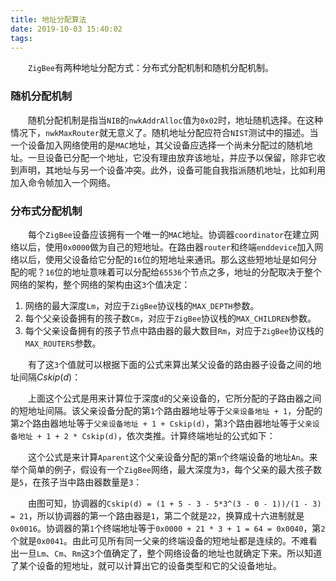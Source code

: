 ```yaml
---
title: 地址分配算法
date: 2019-10-03 15:40:02
tags:
---
```

&emsp;&emsp;`ZigBee`有两种地址分配方式：分布式分配机制和随机分配机制。

### 随机分配机制

&emsp;&emsp;随机分配机制是指当`NIB`的`nwkAddrAlloc`值为`0x02`时，地址随机选择。在这种情况下，`nwkMaxRouter`就无意义了。随机地址分配应符合`NIST`测试中的描述。当一个设备加入网络使用的是`MAC`地址，其父设备应选择一个尚未分配过的随机地址。一旦设备已分配一个地址，它没有理由放弃该地址，并应予以保留，除非它收到声明，其地址与另一个设备冲突。此外，设备可能自我指派随机地址，比如利用加入命令帧加入一个网络。

### 分布式分配机制

&emsp;&emsp;每个`ZigBee`设备应该拥有一个唯一的`MAC`地址。协调器`coordinator`在建立网络以后，使用`0x0000`做为自己的短地址。在路由器`router`和终端`enddevice`加入网络以后，使用父设备给它分配的`16`位的短地址来通讯。那么这些短地址是如何分配的呢？`16`位的地址意味着可以分配给`65536`个节点之多，地址的分配取决于整个网络的架构，整个网络的架构由这`3`个值决定：

1. 网络的最大深度`Lm`，对应于`ZigBee`协议栈的`MAX_DEPTH`参数。
2. 每个父亲设备拥有的孩子数`Cm`，对应于`ZigBee`协议栈的`MAX_CHILDREN`参数。
3. 每个父亲设备拥有的孩子节点中路由器的最大数目`Rm`，对应于`ZigBee`协议栈的`MAX_ROUTERS`参数。

&emsp;&emsp;有了这`3`个值就可以根据下面的公式来算出某父设备的路由器子设备之间的地址间隔$Cskip(d)$：

&emsp;&emsp;上面这个公式是用来计算位于深度`d`的父亲设备的，它所分配的子路由器之间的短地址间隔。该父亲设备分配的第`1`个路由器地址等于`父亲设备地址 + 1`，分配的第`2`个路由器地址等于`父亲设备地址 + 1 + Cskip(d)`，第`3`个路由器地址等于`父亲设备地址 + 1 + 2 * Cskip(d)`，依次类推。计算终端地址的公式如下：

&emsp;&emsp;这个公式是来计算`Aparent`这个父亲设备分配的第`n`个终端设备的地址`An`。来举个简单的例子，假设有一个`ZigBee`网络，最大深度为`3`，每个父亲的最大孩子数是`5`，在孩子当中路由器数量是`3`：

&emsp;&emsp;由图可知，协调器的`Cskip(d) = (1 + 5 - 3 - 5*3^(3 - 0 - 1))/(1 - 3) = 21`，所以协调器的第一个路由器是`1`，第二个就是`22`，换算成十六进制就是`0x0016`。协调器的第`1`个终端地址等于`0x0000 + 21 * 3 + 1 = 64 = 0x0040`，第`2`个就是`0x0041`。由此可见所有同一父亲的终端设备的短地址都是连续的。不难看出一旦`Lm`、`Cm`、`Rm`这`3`个值确定了，整个网络设备的地址也就确定下来。所以知道了某个设备的短地址，就可以计算出它的设备类型和它的父设备地址。